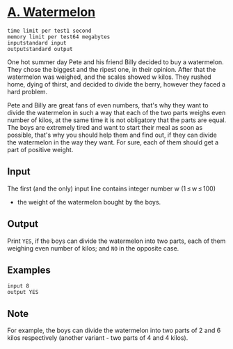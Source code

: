 [A. Watermelon](https://codeforces.com/problemset/problem/4/A)
===============

```
time limit per test1 second
memory limit per test64 megabytes
inputstandard input
outputstandard output
```

One hot summer day Pete and his friend Billy decided to buy a watermelon.
They chose the biggest and the ripest one, in their opinion. After that the
watermelon was weighed, and the scales showed w kilos. They rushed home,
dying of thirst, and decided to divide the berry, however they faced
a hard problem.

Pete and Billy are great fans of even numbers, that's why they want to divide
the watermelon in such a way that each of the two parts weighs even number of
kilos, at the same time it is not obligatory that the parts are equal.
The boys are extremely tired and want to start their meal as soon as possible,
that's why you should help them and find out, if they can divide the watermelon
in the way they want. For sure, each of them should get a part of positive weight.

Input
-----
The first (and the only) input line contains integer number w (1 ≤ w ≤ 100)
- the weight of the watermelon bought by the boys.

Output
------
Print `YES`, if the boys can divide the watermelon into two parts, each
of them weighing even number of kilos; and `NO` in the opposite case.

Examples
--------
```
input 8
output YES
```

Note
----
For example, the boys can divide the watermelon into two parts of
2 and 6 kilos respectively (another variant - two parts of 4 and 4 kilos).
